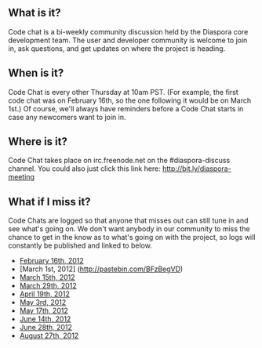 ## What is it?
Code chat is a bi-weekly community discussion held by the Diaspora core development team. The user and developer community is welcome to join in, ask questions, and get updates on where the project is heading.

## When is it?

Code Chat is every other Thursday at 10am PST. (For example, the first code chat was on February 16th, so the one following it would be on March 1st.) Of course, we'll always have reminders before a Code Chat starts in case any newcomers want to join in.

## Where is it?

Code Chat takes place on irc.freenode.net on the #diaspora-discuss channel. You could also just click this link here: http://bit.ly/diaspora-meeting

## What if I miss it?

Code Chats are logged so that anyone that misses out can still tune in and see what's going on. We don't want anybody in our community to miss the chance to get in the know as to what's going on with the project, so logs will constantly be published and linked to below.

* [February 16th, 2012](http://pastebin.com/z1rkBCUN)
* [March 1st, 2012] (http://pastebin.com/BFzBegVD)
* [March 15th, 2012](http://pastebin.com/v38rU3pJ)
* [March 29th, 2012](http://pastebin.com/tAxt6zE7)
* [April 19th, 2012](http://pastebin.com/Nx8DnpMn)
* [May 3rd, 2012](http://pastebin.com/mAxqWeFC)
* [May 17th, 2012](http://pastebin.com/QULKNbiz)
* [June 14th, 2012](http://pastebin.com/ytaFpxD5)
* [June 28th, 2012](http://pastebin.com/fWrRbe9M)
* [August 27th, 2012](http://pastebin.com/h9PueXhw)